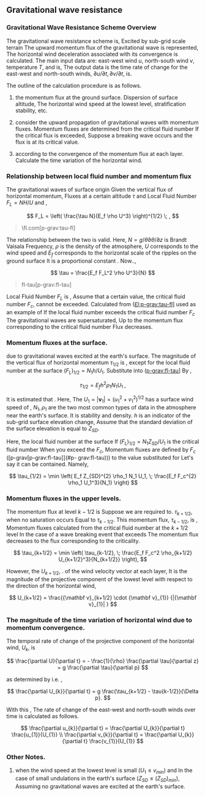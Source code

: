 ## Gravitational wave resistance

### Gravitational Wave Resistance Scheme Overview

The gravitational wave resistance scheme is,
Excited by sub-grid scale terrain
The upward momentum flux of the gravitational wave is represented,
The horizontal wind deceleration associated with its convergence is calculated.
The main input data are: east-west wind $u$, north-south wind $v$, temperature $T$, and is,
The output data is the time rate of change for the east-west and north-south winds,
$\partial u/\partial t, \partial v/\partial t$, is.

The outline of the calculation procedure is as follows.

1. the momentum flux at the ground surface.
 Dispersion of surface altitude,
 The horizontal wind speed at the lowest level, stratification stability, etc.

2. consider the upward propagation of gravitational waves with momentum fluxes.
 Momentum fluxes are determined from the critical fluid number
 If the critical flux is exceeded,
 Suppose a breaking wave occurs and the flux is at its critical value.

3. according to the convergence of the momentum flux at each layer.
 Calculate the time variation of the horizontal wind.

### Relationship between local fluid number and momentum flux

The gravitational waves of surface origin
Given the vertical flux of horizontal momentum,
Fluxes at a certain altitude $\tau$ and
Local Fluid Number $F_L = NH/U$ and ,

$$
   F_L = \left(
            \frac{\tau N}{E_f \rho U^3}
           \right)^{1/2} \; ,
$$

> <span id="p-grav:tau-fl" label="p-grav :tau-fl">\\fl.com[p-grav:tau-fl]</span>

The relationship between the two is valid.
Here, $N = g/\theta \partial \theta/\partial z$ is
Brandt Vaisala Frequency,
$\rho$ is the density of the atmosphere,
$U$ corresponds to the wind speed and $E_f$ corresponds to the horizontal scale of the ripples on the ground surface
It is a proportional constant .
Now..,

$$
  \tau = \frac{E_f F_L^2 \rho U^3}{N}
$$

> <span id="p-grav:fl-tau" label="p-grav :fl-tau">fl-tau\[p-grav:fl-tau]</span>

Local Fluid Number $F_L$ is ,
Assume that a certain value, the critical fluid number $F_{c}$, cannot be exceeded.
Calculated from ([£l;p-grav:tau-fl\]](#p-grav:tau-fl) used as an example of
If the local fluid number exceeds the critical fluid number $F_{c}$
The gravitational waves are supersaturated,
Up to the momentum flux corresponding to the critical fluid number
Flux decreases.

### Momentum fluxes at the surface.

due to gravitational waves excited at the earth's surface.
The magnitude of the vertical flux of horizontal momentum $\tau_{1/2}$ is ,
except for the local fluid number at the surface
$(F_L)_{1/2} = N_1 h/U_1$.
Substitute into ([p-grav:fl-tau\]](#p-grav:fl-tau) By ,

$$
  \tau_{1/2} = E_f h^2 \rho_1 N_1 U_1 \; ,
$$


It is estimated that .
Here,
The $U_1 = |{\mathbf v}_1| = (u_1^2 + v_1^2)^{1/2}$ has a surface wind speed of ,
$N_1, \rho_1$ are the two most common types of data in the atmosphere near the earth's surface.
It is stability and density.
$h$ is an indicator of the sub-grid surface elevation change,
Assume that the standard deviation of the surface elevation is equal to $Z_{SD}$.

Here, the local fluid number at the surface
If $(F_L)_{1/2} = N_1 Z_{SD}/U_1$ is the critical fluid number
When you exceed the $F_c$,
Momentum fluxes are defined by $F_c$ ([p-grav[p-grav:fl-tau\]](#p- grav:fl-tau))) to the value substituted for
Let's say it can be contained.
Namely,

$$
  \tau_{1/2} = \min \left(
                   E_f Z_{SD}^{2} \rho_1 N_1 U_1, \; 
                  \frac{E_f F_c^{2} \rho_1 U_1^3}{N_1}
               \right)
$$


### Momentum fluxes in the upper levels.

The momentum flux at level $k-1/2$ is
Suppose we are required to.
$\tau_{k+1/2}$, when no saturation occurs
Equal to $\tau_{k-1/2}$.
This momentum flux, $\tau_{k-1/2}$, is ,
Momentum fluxes calculated from the critical fluid number at the $k+1/2$ level
In the case of a wave breaking event that exceeds
The momentum flux decreases to the flux corresponding to the criticality.

$$
  \tau_{k+1/2} = \min \left( 
               \tau_{k-1/2}, \;
               \frac{E_f F_c^2 \rho_{k+1/2} U_{k+1/2}^3}{N_{k+1/2}}
                      \right),
$$


However, the $U_{k+1/2}$,
. of the wind velocity vector at each layer,
It is the magnitude of the projective component of the lowest level with respect to the direction of the horizontal wind,

$$
  U_{k+1/2} = \frac{{\mathbf v}_{k+1/2} 
                      \cdot {\mathbf v}_{1}}
                   {|{\mathbf v}_{1}|       }
$$


### The magnitude of the time variation of horizontal wind due to momentum convergence.

The temporal rate of change of the projective component of the horizontal wind, $U_{k}$, is

$$
  \frac{\partial U}{\partial t} 
        = - \frac{1}{\rho} \frac{\partial \tau}{\partial z}
        = g  \frac{\partial \tau}{\partial p}
$$


as determined by i.e. ,

$$
  \frac{\partial U_{k}}{\partial t} 
        =  g  \frac{\tau_{k+1/2} - \tau{k-1/2}}{\Delta p}.
$$


With this ,
The rate of change of the east-west and north-south winds over time is calculated as follows.

$$
  \frac{\partial u_{k}}{\partial t}  = 
           \frac{\partial U_{k}}{\partial t} \frac{u_{1}}{U_{1}} \\
  \frac{\partial v_{k}}{\partial t}  = 
           \frac{\partial U_{k}}{\partial t} \frac{v_{1}}{U_{1}}
$$



### Other Notes.

1. when the wind speed at the lowest level is small ($U_{1} \le v_{min}$) and
 In the case of small undulations in the earth's surface ($Z_{SD} \le (Z_{SD})_{min}$),
 Assuming no gravitational waves are excited at the earth's surface.
